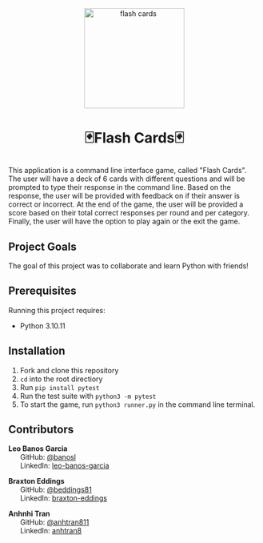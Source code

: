 <div id="header" align="center">
  <img src="src/res/cards.png" alt="flash cards" width="200" height="auto" />
</div>

# <p align="center"> :black_joker:Flash Cards:black_joker: </p>
This application is a command line interface game, called "Flash Cards". The user will have a deck of 6 cards with different questions and will be prompted to type their response in the command line. Based on the response, the user will be provided with feedback on if their answer is correct or incorrect. At the end of the game, the user will be provided a score based on their total correct responses per round and per category. Finally, the user will have the option to play again or the exit the game. 

## Project Goals
The goal of this project was to collaborate and learn Python with friends!
## Prerequisites
Running this project requires:
- Python 3.10.11
## Installation

1. Fork and clone this repository
2. `cd` into the root directiory
3. Run `pip install pytest`
4. Run the test suite with `python3 -m pytest`
5. To start the game, run `python3 runner.py` in the command line terminal.
## Contributors

<b>Leo Banos Garcia</b> <br>
&nbsp;&nbsp;&nbsp;&nbsp;&nbsp; GitHub: <a href="https://github.com/banosl">@banosl</a> <br>
&nbsp;&nbsp;&nbsp;&nbsp;&nbsp; LinkedIn: <a href="https://www.linkedin.com/in/leo-banos-garcia/">leo-banos-garcia</a> <br>
 
<b>Braxton Eddings</b> <br>
&nbsp;&nbsp;&nbsp;&nbsp;&nbsp; GitHub: <a href="https://github.com/beddings81">@beddings81</a> <br>
&nbsp;&nbsp;&nbsp;&nbsp;&nbsp; LinkedIn: <a href="https://www.linkedin.com/in/braxton-eddings/">braxton-eddings</a> <br>

<b>Anhnhi Tran</b> <br>
&nbsp;&nbsp;&nbsp;&nbsp;&nbsp; GitHub: <a href="https://github.com/anhtran811">@anhtran811</a> <br>
&nbsp;&nbsp;&nbsp;&nbsp;&nbsp; LinkedIn: <a href="https://www.linkedin.com/in/anhtran8/">anhtran8</a> <br>

